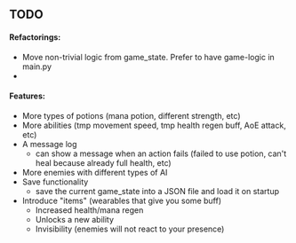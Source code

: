 ## TODO

#### Refactorings:
* Move non-trivial logic from game_state. Prefer to have game-logic in main.py
* 

#### Features:
* More types of potions (mana potion, different strength, etc)
* More abilities (tmp movement speed, tmp health regen buff, AoE attack, etc)
* A message log
    * can show a message when an action fails (failed to use potion, can't 
    heal because already full health, etc)
* More enemies with different types of AI
* Save functionality
    * save the current game_state into a JSON file and load it on startup
* Introduce "items" (wearables that give you some buff)
    * Increased health/mana regen
    * Unlocks a new ability
    * Invisibility (enemies will not react to your presence)

